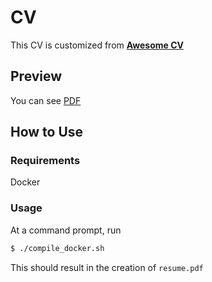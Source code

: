 # CV

This CV is customized from [**Awesome CV**](https://github.com/posquit0/Awesome-CV)


## Preview
You can see [PDF](https://github.com/dmalt/CV/raw/master/resume.pdf)


## How to Use
### Requirements

Docker

### Usage

At a command prompt, run
```bash
$ ./compile_docker.sh
```
This should result in the creation of ``resume.pdf``
